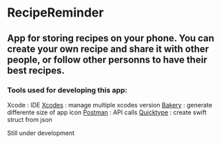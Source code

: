 # RecipeReminder

## App for storing recipes on your phone. You can create your own recipe and share it with other people, or follow other personns to have their best recipes.

### Tools used for developing this app:

Xcode : IDE
[Xcodes](https://github.com/RobotsAndPencils/XcodesApp) : manage multiple xcodes version 
[Bakery](https://apps.apple.com/gb/app/bakery-simple-icon-creator/id1575220747?mt=12) : generate differente size of app icon 
[Postman](https://www.postman.com/) : API calls 
[Quicktype](https://quicktype.io/) : create swift struct from json 

Still under development
